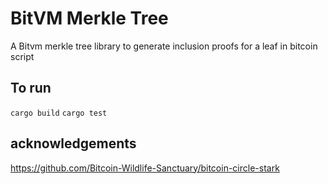 # BitVM Merkle Tree 

A Bitvm merkle tree library to generate inclusion proofs for a leaf in bitcoin script

## To run 
`cargo build` 
`cargo test`

## acknowledgements 
https://github.com/Bitcoin-Wildlife-Sanctuary/bitcoin-circle-stark
